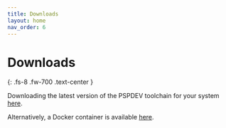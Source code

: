 ```yaml
---
title: Downloads
layout: home
nav_order: 6
---
```


# Downloads
{: .fs-8 .fw-700 .text-center }

Downloading the latest version of the PSPDEV toolchain for your system [here](https://github.com/pspdev/pspdev/releases/tag/latest).

Alternatively, a Docker container is available [here](https://hub.docker.com/r/pspdev/pspdev).
